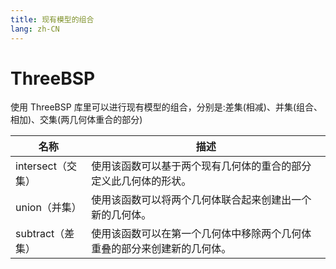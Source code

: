 ```yaml
---
title: 现有模型的组合
lang: zh-CN
---
```


# ThreeBSP

使用 ThreeBSP 库里可以进行现有模型的组合，分别是:差集(相减)、并集(组合、相加)、交集(两几何体重合的部分)

| 名称    | 描述                |
| ------- | --------------------------- |
| intersect（交集） | 使用该函数可以基于两个现有几何体的重合的部分定义此几何体的形状。 |
| union（并集） | 使用该函数可以将两个几何体联合起来创建出一个新的几何体。 |
| subtract（差集） | 使用该函数可以在第一个几何体中移除两个几何体重叠的部分来创建新的几何体。 |
